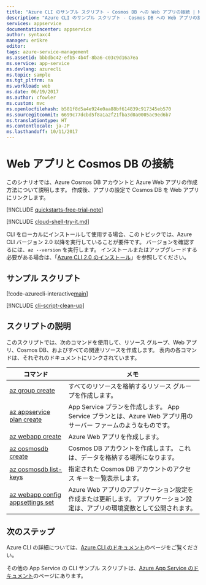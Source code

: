 ```yaml
---
title: "Azure CLI のサンプル スクリプト - Cosmos DB への Web アプリの接続 | Microsoft Docs"
description: "Azure CLI のサンプル スクリプト - Cosmos DB への Web アプリの接続"
services: appservice
documentationcenter: appservice
author: syntaxc4
manager: erikre
editor: 
tags: azure-service-management
ms.assetid: bbbdbc42-efb5-4b4f-8ba6-c03c9d16a7ea
ms.service: app-service
ms.devlang: azurecli
ms.topic: sample
ms.tgt_pltfrm: na
ms.workload: web
ms.date: 06/19/2017
ms.author: cfowler
ms.custom: mvc
ms.openlocfilehash: b581f8d5a4e924e0aa88bf614839c917345eb570
ms.sourcegitcommit: 6699c77dcbd5f8a1a2f21fba3d0a0005ac9ed6b7
ms.translationtype: HT
ms.contentlocale: ja-JP
ms.lasthandoff: 10/11/2017
---
```

# <a name="connect-a-web-app-to-cosmos-db"></a>Web アプリと Cosmos DB の接続

このシナリオでは、Azure Cosmos DB アカウントと Azure Web アプリの作成方法について説明します。 作成後、アプリの設定で Cosmos DB を Web アプリにリンクします。


[!INCLUDE [quickstarts-free-trial-note](../../../includes/quickstarts-free-trial-note.md)]


[!INCLUDE [cloud-shell-try-it.md](../../../includes/cloud-shell-try-it.md)]

CLI をローカルにインストールして使用する場合、このトピックでは、Azure CLI バージョン 2.0 以降を実行していることが要件です。 バージョンを確認するには、`az --version` を実行します。 インストールまたはアップグレードする必要がある場合は、「[Azure CLI 2.0 のインストール]( /cli/azure/install-azure-cli)」を参照してください。 

## <a name="sample-script"></a>サンプル スクリプト

[!code-azurecli-interactive[main](../../../cli_scripts/app-service/connect-to-documentdb/connect-to-documentdb.sh "Azure Cosmos DB")]

[!INCLUDE [cli-script-clean-up](../../../includes/cli-script-clean-up.md)]

## <a name="script-explanation"></a>スクリプトの説明

このスクリプトでは、次のコマンドを使用して、リソース グループ、Web アプリ、Cosmos DB、およびすべての関連リソースを作成します。 表内の各コマンドは、それぞれのドキュメントにリンクされています。

| コマンド | メモ |
|---|---|
| [az group create](https://docs.microsoft.com/cli/azure/group#az_group_create) | すべてのリソースを格納するリソース グループを作成します。 |
| [az appservice plan create](https://docs.microsoft.com/cli/azure/appservice/plan#az_appservice_plan_create) | App Service プランを作成します。 App Service プランとは、Azure Web アプリ用のサーバー ファームのようなものです。 |
| [az webapp create](https://docs.microsoft.com/cli/azure/webapp#az_webapp_create) | Azure Web アプリを作成します。 |
| [az cosmosdb create](https://docs.microsoft.com/en-us/cli/azure/cosmosdb#az_cosmosdb_create) | Cosmos DB アカウントを作成します。 これは、データを格納する場所になります。 |
| [az cosmosdb list-keys](https://docs.microsoft.com/en-us/cli/azure/cosmosdb#az_cosmosdb_list_keys) | 指定された Cosmos DB アカウントのアクセス キーを一覧表示します。 |
| [az webapp config appsettings set](https://docs.microsoft.com/cli/azure/webapp/config/appsettings#az_webapp_config_appsettings_set) | Azure Web アプリのアプリケーション設定を作成または更新します。 アプリケーション設定は、アプリの環境変数として公開されます。 |

## <a name="next-steps"></a>次のステップ

Azure CLI の詳細については、[Azure CLI のドキュメント](https://docs.microsoft.com/cli/azure/overview)のページをご覧ください。

その他の App Service の CLI サンプル スクリプトは、[Azure App Service のドキュメント](../app-service-cli-samples.md)のページにあります。
